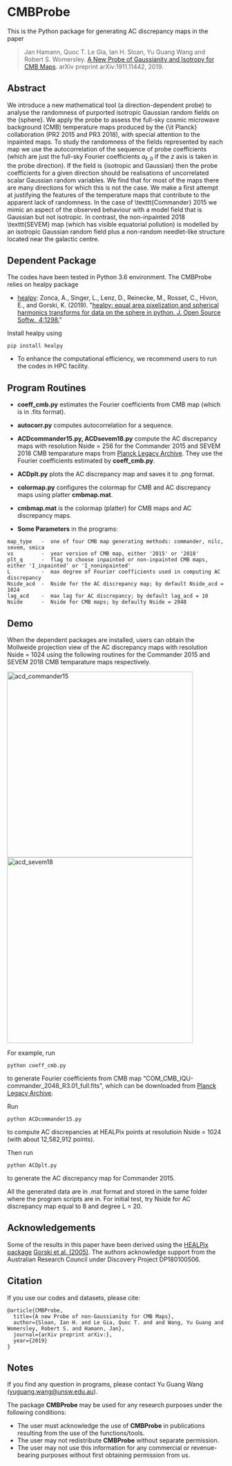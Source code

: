 # CMBProbe
This is the Python package for generating AC discrepancy maps in the paper

>Jan Hamann, Quoc T. Le Gia, Ian H. Sloan, Yu Guang Wang and Robert S. Womersley. [A New Probe of Gaussianity and Isotropy for CMB Maps](https://arxiv.org/abs/1911.11442). arXiv preprint arXiv:1911.11442, 2019.

## Abstract
We introduce a new mathematical tool (a direction-dependent probe) to analyse the randomness of purported isotropic Gaussian random fields on the {sphere}. We apply the probe to assess the full-sky cosmic microwave background (CMB) temperature maps produced by the {\it Planck} collaboration (PR2 2015 and PR3 2018), with special attention to the inpainted maps. To study the randomness of the fields represented by each map we use the autocorrelation of the sequence of probe coefficients (which are just the full-sky Fourier coefficients $a_{\ell,0}$ if the $z$ axis is taken in the probe direction).  If the field is {isotropic and Gaussian} then the probe coefficients for a given direction should be realisations of uncorrelated scalar Gaussian random variables. We find that for most of the maps there are many directions for which this is not the case. We make a first attempt at justifying the features of the temperature maps that contribute to the apparent lack of randomness. In the case of \texttt{Commander} 2015 we mimic an aspect of the observed behaviour with a model field that is Gaussian but not isotropic. In contrast, the non-inpainted 2018 \texttt{SEVEM} map (which has visible equatorial pollution) is modelled by an isotropic Gaussian random field plus a non-random needlet-like structure located near the galactic centre.

## Dependent Package
The codes have been tested in Python 3.6 environment. The CMBProbe relies on healpy package
* [healpy](https://healpy.readthedocs.io/en/latest/): Zonca, A., Singer, L., Lenz, D., Reinecke, M., Rosset, C., Hivon, E., and Gorski, K. (2019). "[healpy: equal area pixelization and spherical harmonics transforms for data on the sphere in python. J. Open Source Softw., 4:1298.](https://joss.theoj.org/papers/10.21105/joss.01298)"

Install healpy using
```
pip install healpy
```
* To enhance the computational efficiency, we recommend users to run the codes in HPC facility.

## Program Routines
* **coeff_cmb.py** estimates the Fourier coefficients from CMB map (which is in .fits format). 

* **autocorr.py** computes autocorrelation for a sequence.

* **ACDcommander15.py, ACDsevem18.py** compute the AC discrepancy maps with resolution Nside = 256 for the Commander 2015 and SEVEM 2018 CMB temparature maps from [Planck Legacy Archive](https://pla.esac.esa.int/#maps). They use the Fourier coefficients estimated by **coeff_cmb.py**.

* **ACDplt.py** plots the AC discrepancy map and saves it to .png format.

* **colormap.py** configures the colormap for CMB and AC discrepancy maps using platter **cmbmap.mat**.

* **cmbmap.mat** is the colormap (platter) for CMB maps and AC discrepancy maps.

* **Some Parameters** in the programs: 
```
map_type   -  one of four CMB map generating methods: commander, nilc, sevem, smica 
vs         -  year version of CMB map, either '2015' or '2018'
plt_q      -  flag to choose inpainted or non-inpainted CMB maps, either 'I_inpainted' or 'I_noninpainted' 
L          -  max degree of Fourier coefficients used in computing AC discrepancy 
Nside_acd  -  Nside for the AC discrepancy map; by default Nside_acd = 1024
lag_acd    -  max lag for AC discrepancy; by default lag_acd = 10
Nside      -  Nside for CMB maps; by defaulty Nside = 2048
```

## Demo
When the dependent packages are installed, users can obtain the Mollweide projection view of the AC discrepancy maps with resolution Nside = 1024 using the following routines for the Commander 2015 and SEVEM 2018 CMB temparature maps respectively.

<img src="https://github.com/wangyg19/CMBProbe/blob/master/ACD_Commander2015_Nside1024_notitle.png" alt="acd_commander15" width="430"><img src="https://github.com/wangyg19/CMBProbe/blob/master/ACD_SEVEM2018_Nside1024_notitle.png" alt="acd_sevem18" width="430">

For example, run
```
python coeff_cmb.py
```
to generate Fourier coefficients from CMB map "COM_CMB_IQU-commander_2048_R3.01_full.fits", which can be downloaded from [Planck Legacy Archive](https://pla.esac.esa.int/#maps).

Run
```
python ACDcommander15.py
```
to compute AC discrepancies at HEALPix points at resolutioin Nside = 1024 (with about 12,582,912 points).

Then run
```
python ACDplt.py
```
to generate the AC discrepancy map for Commander 2015.

All the generated data are in .mat format and stored in the same folder where the program scripts are in. For initial test, try Nside for AC discrepancy map equal to 8 and degree L = 20.


## Acknowledgements
Some of the results in this paper have been derived using the [HEALPix package](https://healpix.sourceforge.io/) [Gorski et al. (2005)](https://arxiv.org/abs/astro-ph/0409513). The authors acknowledge support from the Australian Research Council under Discovery Project DP180100506.

## Citation 
If you use our codes and datasets, please cite:
```
@article{CMBProbe,
  title={A new Probe of non-Gaussianity for CMB Maps},
  author={Sloan, Ian H. and Le Gia, Quoc T. and and Wang, Yu Guang and Womersley, Robert S. and Hamann, Jan},
  journal={arXiv preprint arXiv:},
  year={2019}
}
```
## Notes
If you find any question in programs, please contact Yu Guang Wang (yuguang.wang@unsw.edu.au).

The package **CMBProbe** may be used for any research purposes under the following conditions:
* The user must acknowledge the use of **CMBProbe** in publications resulting from the use of the functions/tools.
* The user may not redistribute **CMBProbe** without separate permission.
* The user may not use this information for any commercial or revenue-bearing purposes without first obtaining permission from us.
